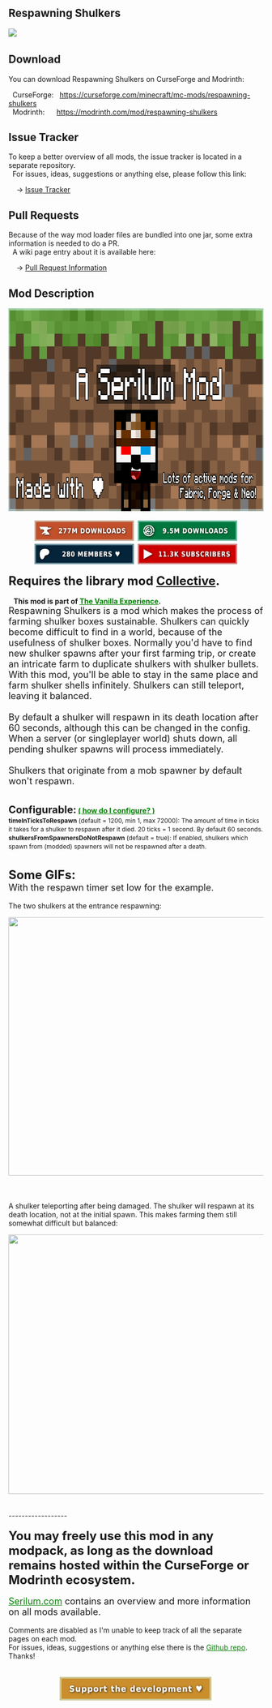 <h2>Respawning Shulkers</h2>

<p><a href="https://github.com/Serilum/Respawning-Shulkers"><img src="https://serilum.com/assets/data/logo/respawning-shulkers.png"></a></p><h2>Download</h2>

<p>You can download Respawning Shulkers on CurseForge and Modrinth:</p><p>&nbsp;&nbsp;CurseForge: &nbsp;&nbsp;<a href="https://curseforge.com/minecraft/mc-mods/respawning-shulkers">https://curseforge.com/minecraft/mc-mods/respawning-shulkers</a><br>&nbsp;&nbsp;Modrinth: &nbsp;&nbsp;&nbsp;&nbsp;&nbsp;<a href="https://modrinth.com/mod/respawning-shulkers">https://modrinth.com/mod/respawning-shulkers</a></p>

<h2>Issue Tracker</h2>

<p>To keep a better overview of all mods, the issue tracker is located in a separate repository.<br>&nbsp;&nbsp;For issues, ideas, suggestions or anything else, please follow this link:</p>

<p>&nbsp;&nbsp;&nbsp;&nbsp;-> <a href="https://serilum.com/url/issue-tracker">Issue Tracker</a></p>

<h2>Pull Requests</h2>

<p>Because of the way mod loader files are bundled into one jar, some extra information is needed to do a PR.<br>&nbsp;&nbsp;A wiki page entry about it is available here:</p>

<p>&nbsp;&nbsp;&nbsp;&nbsp;-> <a href="https://serilum.com/url/pull-requests">Pull Request Information</a></p>

<h2>Mod Description</h2>

<p style="text-align:center"><a href="https://serilum.com/" rel="nofollow"><img src="https://github.com/Serilum/.cdn/raw/main/description/header/header.png" alt="" width="838" height="400"></a></p>

<p style="text-align:center"><a href="https://curseforge.com/members/serilum/projects" rel="nofollow"><img src="https://raw.githubusercontent.com/Serilum/.data-workflow/main/badges/svg/curseforge.svg" width="200"></a> <a href="https://modrinth.com/user/Serilum" rel="nofollow"><img src="https://raw.githubusercontent.com/Serilum/.data-workflow/main/badges/svg/modrinth.svg" width="200"></a> <a href="https://patreon.com/serilum" rel="nofollow"><img src="https://raw.githubusercontent.com/Serilum/.data-workflow/main/badges/svg/patreon.svg" width="200"></a> <a href="https://youtube.com/@serilum" rel="nofollow"><img src="https://raw.githubusercontent.com/Serilum/.data-workflow/main/badges/svg/youtube.svg" width="200"></a></p>

<p><strong><span style="font-size:24px">Requires the library mod&nbsp;<a style="font-size:24px" href="https://curseforge.com/minecraft/mc-mods/collective" rel="nofollow">Collective</a>.</span></strong><strong>&nbsp;<br><br> &nbsp; &nbsp;This mod is part of <span style="color:#008000"><a style="color:#008000" href="https://curseforge.com/minecraft/modpacks/the-vanilla-experience" rel="nofollow">The Vanilla Experience</a></span>.</strong><br><span style="font-size:18px">Respawning Shulkers is a mod which makes the process of farming shulker boxes sustainable. Shulkers can quickly become difficult to find in a world, because of the usefulness of shulker boxes. Normally you'd have to find new shulker spawns after your first farming trip, or create an intricate farm to duplicate shulkers with shulker bullets. With this mod, you'll be able to stay in the same place and farm shulker shells infinitely.&nbsp;Shulkers can still teleport, leaving it balanced.<br><br>By default a shulker will respawn in its death location after 60 seconds, although this can be changed in the config. When a server (or singleplayer world) shuts down, all pending shulker spawns will process immediately.<br><br>Shulkers that originate from a mob spawner by default won't respawn.<br></span><br><br><strong><span style="font-size:20px">Configurable:</span> <span style="color:#008000;font-size:14px"><a style="color:#008000" href="https://github.com/Serilum/.information/wiki/how-to-configure-mods" rel="nofollow">(&nbsp;how do I configure?&nbsp;)</a></span><br></strong><span style="font-size:12px"><strong>timeInTicksToRespawn</strong>&nbsp;(default = 1200, min 1, max 72000): The amount of time in ticks it takes for a shulker to respawn after it died. 20 ticks = 1 second. By default 60 seconds.<br><strong>shulkersFromSpawnersDoNotRespawn</strong>&nbsp;(default = true): If enabled, shulkers which spawn from (modded) spawners will not be respawned after a death.</span><br><br><br><span style="font-size:24px"><strong>Some GIFs:</strong></span><br><span style="font-size:18px">With the respawn timer set low for the example.</span><br><br><span style="font-size:14px">The two shulkers at the entrance respawning:</span></p>

<div class="spoiler">

<p><picture><img src="https://github.com/Serilum/.cdn/raw/main/projects/respawning-shulkers/a.gif" width="1000" height="510"></picture></p>

</div>

<p><br><br><span style="font-size:14px">A shulker teleporting after being damaged. The shulker will respawn at its death location, not at the initial spawn. This makes farming them still somewhat difficult but balanced:</span></p>

<div class="spoiler">

<p><picture><img src="https://github.com/Serilum/.cdn/raw/main/projects/respawning-shulkers/b.gif" width="1000" height="512"></picture></p>

</div>

<p><br>------------------<br><br><span style="font-size:24px"><strong>You may freely use this mod in any modpack, as long as the download remains hosted within the CurseForge or Modrinth ecosystem.</strong></span><br><br><span style="font-size:18px"><a style="font-size:18px;color:#008000" href="https://serilum.com/" rel="nofollow">Serilum.com</a> contains an overview and more information on all mods available.</span><br><br><span style="font-size:14px">Comments are disabled as I'm unable to keep track of all the separate pages on each mod.</span><span style="font-size:14px"><br>For issues, ideas, suggestions or anything else there is the&nbsp;<a style="font-size:14px;color:#008000" href="https://github.com/Serilum/.issue-tracker" rel="nofollow">Github repo</a>. Thanks!</span><span style="font-size:6px"><br><br></span></p>

<p style="text-align:center"><a href="https://serilum.com/donate" rel="nofollow"><img src="https://github.com/Serilum/.cdn/raw/main/description/projects/support.svg" alt="" width="306" height="50"></a></p>
